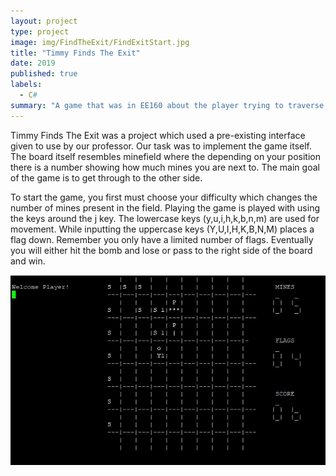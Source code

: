 ```yaml
---
layout: project
type: project
image: img/FindTheExit/FindExitStart.jpg
title: "Timmy Finds The Exit"
date: 2019
published: true
labels:
  - C#
summary: "A game that was in EE160 about the player trying to traverse a minefield."
---
```


Timmy Finds The Exit was a project which used a pre-existing interface given to use by our professor. Our task was to implement the game itself. The board itself resembles minefield where the depending on your position there is a number showing how much mines you are next to. The main goal of the game is to get through to the other side.

To start the game, you first must choose your difficulty which changes the number of mines present in the field. Playing the game is played with using the keys around the j key. The lowercase keys (y,u,i,h,k,b,n,m) are used for movement. While inputting the uppercase keys (Y,U,I,H,K,B,N,M) places a flag down. Remember you only have a limited number of flags. Eventually you will either hit the bomb and lose or pass to the right side of the board and win.

<img class="img-fluid" src="../img/FindTheExit/FindExitExample.jpg">


